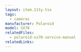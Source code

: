 ```yaml
---
layout: item.11ty.tsx
tags:
  - cameras
manufacturer: Polaroid
model: SX70
relatedFiles:
  - polaroid-sx70-service-manual
relatedLinks:
---
```


